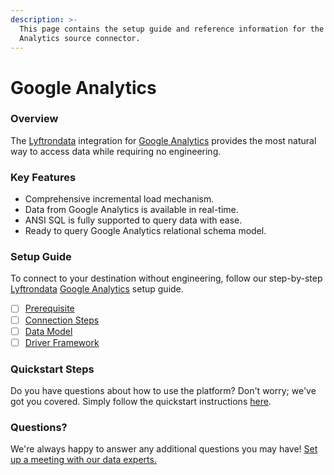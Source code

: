 ```yaml
---
description: >-
  This page contains the setup guide and reference information for the Google
  Analytics source connector.
---
```


# Google Analytics

### Overview

The [Lyftrondata](https://www.lyftrondata.com/) integration for [Google Analytics](None/) provides the most natural way to access data while requiring no engineering.

### Key Features

* Comprehensive incremental load mechanism.
* Data from Google Analytics is available in real-time.
* ANSI SQL is fully supported to query data with ease.
* Ready to query Google Analytics relational schema model.

### Setup Guide

To connect to your destination without engineering, follow our step-by-step [Lyftrondata](https://www.lyftrondata.com/) [Google Analytics](None/) setup guide.

* [ ] [Prerequisite](prerequisite.md)
* [ ] [Connection Steps](connection-steps.md)
* [ ] [Data Model](data-model/erd.md)
* [ ] [Driver Framework](driver-framework/)

### Quickstart Steps

Do you have questions about how to use the platform? Don't worry; we've got you covered. Simply follow the quickstart instructions [here](../../).

### Questions? <a href="#questions" id="questions"></a>

We're always happy to answer any additional questions you may have! [Set up a meeting with our data experts.](https://www.lyftrondata.com/book-a-meeting/)
